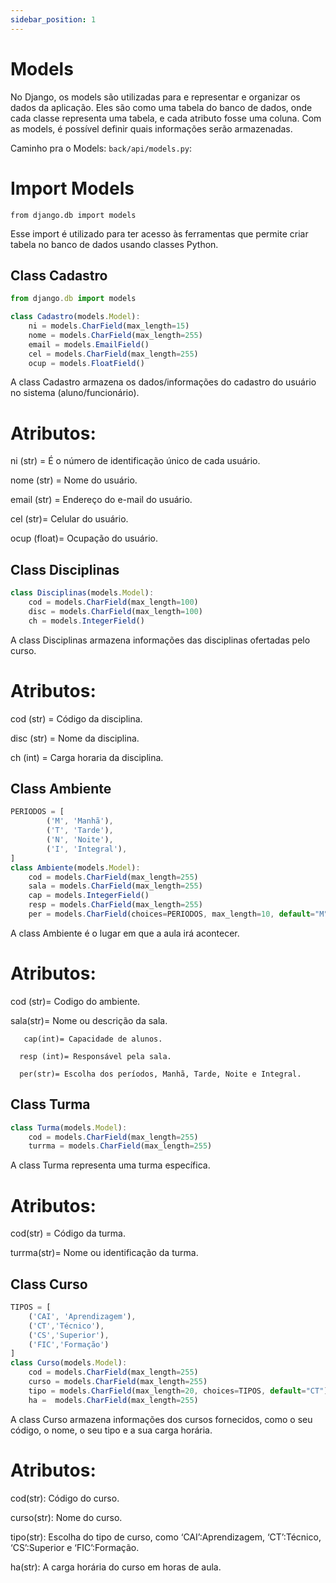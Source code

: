 ```yaml
---
sidebar_position: 1
---
```


# Models
No Django, os models são utilizadas para e representar e organizar os dados da aplicação. Eles são como uma tabela do banco de dados, onde cada classe representa uma tabela, e cada atributo fosse uma coluna. Com as models, é possível definir quais informações serão armazenadas. 

Caminho pra o Models: `back/api/models.py`:


# Import Models
```
from django.db import models
```
Esse import é utilizado para ter acesso às ferramentas que permite criar tabela no banco de dados usando classes Python. 



## Class Cadastro

```jsx title="back/api/models.py"
from django.db import models

class Cadastro(models.Model):
    ni = models.CharField(max_length=15)
    nome = models.CharField(max_length=255)
    email = models.EmailField()
    cel = models.CharField(max_length=255)
    ocup = models.FloatField()
```
A class Cadastro armazena os dados/informações do cadastro do usuário no sistema (aluno/funcionário). 

# Atributos: 

ni (str) = É o número de identificação único de cada usuário. 

nome (str) = Nome do usuário. 

email (str) = Endereço do e-mail do usuário. 

cel (str)= Celular do usuário. 

ocup (float)= Ocupação do usuário. 

## Class Disciplinas

```jsx title="back/api/models.py"
class Disciplinas(models.Model):
    cod = models.CharField(max_length=100)              
    disc = models.CharField(max_length=100)         
    ch = models.IntegerField() 
```
A class Disciplinas armazena informações das disciplinas ofertadas pelo curso. 

# Atributos: 

cod (str) = Código da disciplina. 

disc (str) = Nome da disciplina. 

ch (int) = Carga horaria da disciplina. 


## Class Ambiente

```jsx title="back/api/models.py"
PERIODOS = [
        ('M', 'Manhã'),
        ('T', 'Tarde'),
        ('N', 'Noite'),
        ('I', 'Integral'),
]
class Ambiente(models.Model):
    cod = models.CharField(max_length=255) 
    sala = models.CharField(max_length=255) 
    cap = models.IntegerField()             
    resp = models.CharField(max_length=255)
    per = models.CharField(choices=PERIODOS, max_length=10, default="M") 
```
A class Ambiente é o lugar em que a aula irá acontecer.

# Atributos: 

cod (str)= 	Codigo do ambiente. 

sala(str)= Nome ou descrição da sala. 

       cap(int)= Capacidade de alunos. 

      resp (int)= Responsável pela sala. 

      per(str)= Escolha dos períodos, Manhã, Tarde, Noite e Integral. 

## Class Turma

```jsx title="back/api/models.py"
class Turma(models.Model):
    cod = models.CharField(max_length=255)      
    turrma = models.CharField(max_length=255) 
```
A class Turma representa uma turma específica. 

# Atributos:

cod(str) = Código da turma. 

turrma(str)= Nome ou identificação da turma. 

 ## Class Curso

```jsx title="back/api/models.py"
TIPOS = [
    ('CAI', 'Aprendizagem'),
    ('CT','Técnico'),
    ('CS','Superior'),
    ('FIC','Formação')
]
class Curso(models.Model):
    cod = models.CharField(max_length=255)      
    curso = models.CharField(max_length=255)   
    tipo = models.CharField(max_length=20, choices=TIPOS, default="CT")
    ha =  models.CharField(max_length=255)      
```

A class Curso armazena informações dos cursos fornecidos, como o seu código, o nome, o seu tipo e a sua carga horária. 

# Atributos:

cod(str): Código do curso. 

curso(str): Nome do curso. 

tipo(str): Escolha do tipo de curso, como ‘CAI’:Aprendizagem, ‘CT’:Técnico, ‘CS’:Superior e ‘FIC’:Formação. 

ha(str): A carga horária do curso em horas de aula. 

 

 

 

 
